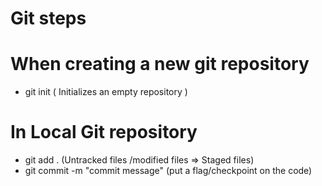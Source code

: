 # Git steps

# When creating a new git repository
* git init ( Initializes an empty repository )

# In Local Git repository
* git add . (Untracked files /modified files => Staged files)
* git commit -m "commit message" (put a flag/checkpoint on the code)
